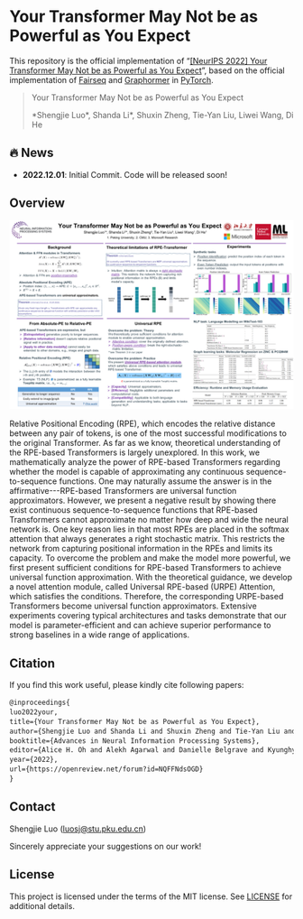 # Your Transformer May Not be as Powerful as You Expect

This repository is the official implementation of “[[NeurIPS 2022] Your Transformer May Not be as Powerful as You Expect](https://arxiv.org/pdf/2205.13401.pdf)”, based on the official implementation of [Fairseq](https://github.com/facebookresearch/fairseq) and [Graphormer](https://github.com/microsoft/Graphormer) in [PyTorch](https://github.com/pytorch/pytorch).

> Your Transformer May Not be as Powerful as You Expect
>
> *Shengjie Luo\*, Shanda Li\*, Shuxin Zheng, Tie-Yan Liu, Liwei Wang, Di He

## 🔥 News
- **2022.12.01**: Initial Commit. Code will be released soon!

## Overview

![poster](doc/poster.png)

Relative Positional Encoding (RPE), which encodes the relative distance between any pair of tokens, is one of the most successful modifications to the original Transformer. As far as we know, theoretical understanding of the RPE-based Transformers is largely unexplored. In this work, we mathematically analyze the power of RPE-based Transformers regarding whether the model is capable of approximating any continuous sequence-to-sequence functions. One may naturally assume the answer is in the affirmative---RPE-based Transformers are universal function approximators. However, we present a negative result by showing there exist continuous sequence-to-sequence functions that RPE-based Transformers cannot approximate no matter how deep and wide the neural network is. One key reason lies in that most RPEs are placed in the softmax attention that always generates a right stochastic matrix. This restricts the network from capturing positional information in the RPEs and limits its capacity. To overcome the problem and make the model more powerful, we first present sufficient conditions for RPE-based Transformers to achieve universal function approximation. With the theoretical guidance, we develop a novel attention module, called Universal RPE-based (URPE) Attention, which satisfies the conditions. Therefore, the corresponding URPE-based Transformers become universal function approximators. Extensive experiments covering typical architectures and tasks demonstrate that our model is parameter-efficient and can achieve superior performance to strong baselines in a wide range of applications. 

## Citation

If you find this work useful, please kindly cite following papers:

```latex
@inproceedings{
luo2022your,
title={Your Transformer May Not be as Powerful as You Expect},
author={Shengjie Luo and Shanda Li and Shuxin Zheng and Tie-Yan Liu and Liwei Wang and Di He},
booktitle={Advances in Neural Information Processing Systems},
editor={Alice H. Oh and Alekh Agarwal and Danielle Belgrave and Kyunghyun Cho},
year={2022},
url={https://openreview.net/forum?id=NQFFNdsOGD}
}
```

## Contact

Shengjie Luo (luosj@stu.pku.edu.cn)

Sincerely appreciate your suggestions on our work!

## License

This project is licensed under the terms of the MIT license. See [LICENSE](https://github.com/lsj2408/Transformer-M/blob/main/LICENSE) for additional details.
